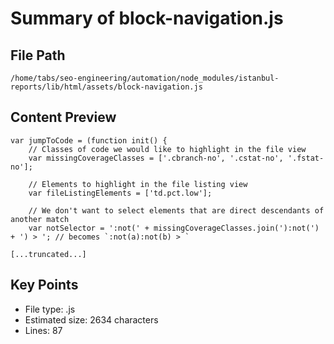 # Summary of block-navigation.js
  
## File Path
`/home/tabs/seo-engineering/automation/node_modules/istanbul-reports/lib/html/assets/block-navigation.js`

## Content Preview
```
var jumpToCode = (function init() {
    // Classes of code we would like to highlight in the file view
    var missingCoverageClasses = ['.cbranch-no', '.cstat-no', '.fstat-no'];

    // Elements to highlight in the file listing view
    var fileListingElements = ['td.pct.low'];

    // We don't want to select elements that are direct descendants of another match
    var notSelector = ':not(' + missingCoverageClasses.join('):not(') + ') > '; // becomes `:not(a):not(b) > `

[...truncated...]
```

## Key Points
- File type: .js
- Estimated size: 2634 characters
- Lines: 87
